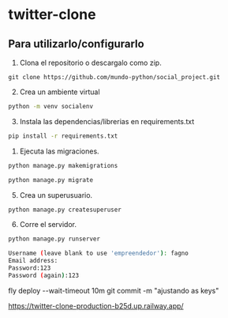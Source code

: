 # twitter-clone

## Para utilizarlo/configurarlo

1. Clona el repositorio o descargalo como zip.

```git clone https://github.com/mundo-python/social_project.git```

2. Crea un ambiente virtual

```bash
python -m venv socialenv
```

3. Instala las dependencias/librerias en requirements.txt

```bash
pip install -r requirements.txt
```

1. Ejecuta las migraciones.

```bash
python manage.py makemigrations
```

```bash
python manage.py migrate
```

5. Crea un superusuario.

```bash
python manage.py createsuperuser
```

6. Corre el servidor.

```bash
python manage.py runserver
```

```bash
Username (leave blank to use 'empreendedor'): fagno
Email address:    
Password:123
Password (again):123 
```

 fly deploy --wait-timeout 10m
 git commit -m "ajustando as keys"

 https://twitter-clone-production-b25d.up.railway.app/